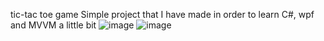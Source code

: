 tic-tac toe game
Simple project that I have made in order to learn C#, wpf and MVVM a little bit
![image](https://user-images.githubusercontent.com/125227309/234011447-896e4020-f77d-489b-8a8f-28be22e6a8fe.png)
![image](https://user-images.githubusercontent.com/125227309/234011630-eb84b617-d74a-4f4d-b789-ce45739468f5.png)
